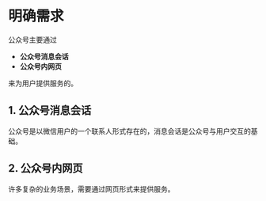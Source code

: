 # 明确需求

公众号主要通过 

+ **公众号消息会话** 
+ **公众号内网页** 

来为用户提供服务的。

## 1. 公众号消息会话

公众号是以微信用户的一个联系人形式存在的，消息会话是公众号与用户交互的基础。

## 2. 公众号内网页 

许多复杂的业务场景，需要通过网页形式来提供服务。